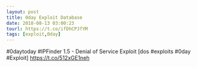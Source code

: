 ```yaml
---
layout: post
title: 0day Exploit Database
date: 2018-08-13 03:00:23
tourl: https://t.co/ifDhCPJfYM
tags: [exploit,0day]
---
```

#0daytoday #IPFinder 1.5 - Denial of Service Exploit [dos #exploits #0day #Exploit] https://t.co/512xGE1neh